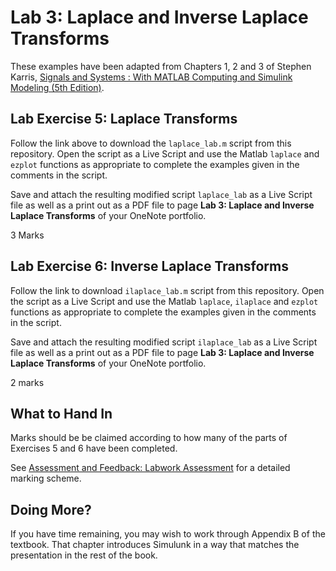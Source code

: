 # Lab 3: Laplace and Inverse Laplace Transforms

These examples have been adapted from Chapters 1, 2 and 3 of Stephen Karris, [Signals and Systems : With MATLAB Computing and Simulink Modeling (5th Edition)](http://site.ebrary.com/lib/swansea/docDetail.action?docID=10547416).

## Lab Exercise 5: Laplace Transforms

Follow the link above to download the ``laplace_lab.m`` script from this repository. Open the script as a Live Script and use the Matlab ``laplace`` and ``ezplot`` functions as appropriate to complete the examples given in the comments in the script.

Save and attach the resulting modified script ``laplace_lab`` as a Live Script file as well as a print out as a PDF file to page **Lab 3: Laplace and Inverse Laplace Transforms** of your OneNote portfolio.

3 Marks

## Lab Exercise 6: Inverse Laplace Transforms

Follow the link to download ``ilaplace_lab.m`` script from this repository. Open the script as a Live Script and use the Matlab ``laplace``, ``ilaplace`` and ``ezplot`` functions as appropriate to complete the examples given in the comments in the script.

Save and attach the resulting modified script ``ilaplace_lab`` as a Live Script file as well as a print out as a PDF file to page **Lab 3: Laplace and Inverse Laplace Transforms** of your OneNote portfolio.

2 marks

## What to Hand In

Marks should be be claimed according to how many of the parts of Exercises 5 and 6 have been completed.

See [Assessment and Feedback: Labwork Assessment](https://docs.google.com/spreadsheets/d/1zBK_d1xMYvOQXlUZyGBjb9WrfZukVC6MbsXH-zSES8k/edit?usp=sharing) for a detailed marking scheme.

## Doing More?

If you have time remaining, you may wish to work through Appendix B of the textbook. That chapter introduces Simulunk in a way that matches the presentation in the rest of the book.
